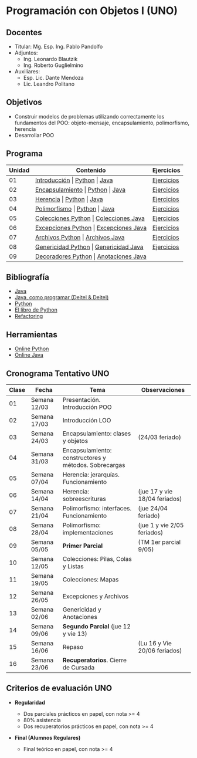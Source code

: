 # Programación con Objetos I (UNO)

## Docentes

* Titular: Mg. Esp. Ing. Pablo Pandolfo
* Adjuntos:
  * Ing. Leonardo Blautzik
  * Ing. Roberto Guglielmino
* Auxiliares:
  * Esp. Lic. Dante Mendoza
  * Lic. Leandro Politano

## Objetivos

* Construir modelos de problemas utilizando correctamente los fundamentos del POO: objeto-mensaje, encapsulamiento, polimorfismo, herencia
* Desarrollar POO

## Programa

| Unidad | Contenido | Ejercicios |
| -- | -- | -- |
| 01 | [Introducción](doc/01-intro.ipynb) \| [Python](doc/01-intro-python.ipynb) \| [Java](doc/01-intro-java.ipynb)                                   | [Ejercicios](tp/02-intro-loo-ejercicios.md) |
| 02 | [Encapsulamiento](doc/02-encapsulamiento.ipynb) \| [Python](doc/02-encapsulamiento-python.ipynb) \| [Java](doc/02-encapsulamiento-java.ipynb)  | [Ejercicios](tp/03-encapsulamiento-ejercicios.md) |
| 03 | [Herencia](doc/03-herencia.ipynb) \| [Python](doc/03-herencia-python.ipynb) \| [Java](doc/03-herencia-java.ipynb)                              | [Ejercicios](tp/04-herencia-ejercicios.md) |
| 04 | [Polimorfismo](doc/04-polimorfismo.ipynb) \| [Python](doc/04-polimorfismo-python.ipynb) \| [Java](doc/04-polimorfismo-java.ipynb)              | [Ejercicios](doc/05-polimorfismo-ejercicios.md) |
| 05 | [Colecciones Python](doc/05-colecciones-python.ipynb) \| [Colecciones Java](doc/05-colecciones-java.ipynb)                                     | [Ejercicios](doc/06-colecciones-ejercicios.md) |
| 06 | [Excepciones Python](doc/06-excepciones-python.ipynb) \| [Excepciones Java](doc/06-excepciones-java.ipynb)                                     | [Ejercicios](doc/07-excepciones-ejercicios.md) |
| 07 | [Archivos Python](doc/07-archivos-python.ipynb) \| [Archivos Java](doc/07-archivos-java.ipynb)                                                 | [Ejercicios](doc/08-archivos-ejercicios.md) |
| 08 | [Genericidad Python](doc/08-genericidad-python.ipynb) \| [Genericidad Java](doc/08-genericidad-java.ipynb)                                     | [Ejercicios](doc/09-genericidad-ejercicios.md) |
| 09 | [Decoradores Python](doc/09-decoradores-python.ipynb) \| [Anotaciones Java](doc/09-anotaciones-java.ipynb)                                     | |

## Bibliografía

* [Java](https://www.java.com/es/)
* [Java, como programar (Deitel & Deitel)](biblio/)
* [Python](https://www.python.org/)
* [El libro de Python](https://ellibrodepython.com/)
* [Refactoring](https://refactoring.guru/es)

## Herramientas

* [Online Python](https://www.online-python.com/)
* [Online Java](https://www.jdoodle.com/online-java-compiler)

## Cronograma Tentativo UNO

| **Clase** | **Fecha** | **Tema** | **Observaciones** |
| -- | -- | -- | -- |
| 01 | Semana 12/03 | Presentación. Introducción POO | |
| 02 | Semana 17/03 | Introducción LOO | |
| 03 | Semana 24/03 | Encapsulamiento: clases y objetos | (24/03 feriado) |
| 04 | Semana 31/03 | Encapsulamiento: constructores y métodos. Sobrecargas | |
| 05 | Semana 07/04 | Herencia: jerarquías. Funcionamiento | |
| 06 | Semana 14/04 | Herencia: sobreescrituras | (jue 17 y vie 18/04 feriados) |
| 07 | Semana 21/04 | Polimorfismo: interfaces. Funcionamiento | (jue 24/04 feriado) |
| 08 | Semana 28/04 | Polimorfismo: implementaciones | (jue 1 y vie 2/05 feriados) |
| 09 | Semana 05/05 | **Primer Parcial** | (TM 1er parcial 9/05) |
| 10 | Semana 12/05 | Colecciones: Pilas, Colas y Listas | |
| 11 | Semana 19/05 | Colecciones: Mapas | |
| 12 | Semana 26/05 | Excepciones y Archivos | |
| 13 | Semana 02/06 | Genericidad y Anotaciones | |
| 14 | Semana 09/06 | **Segundo Parcial** (jue 12 y vie 13) | |
| 15 | Semana 16/06 | Repaso | (Lu 16 y Vie 20/06 feriados) |
| 16 | Semana 23/06 | **Recuperatorios**. Cierre de Cursada | |

## Criterios de evaluación UNO

* **Regularidad**
  * Dos parciales prácticos en papel, con nota >= 4
  * 80% asistencia
  * Dos recuperatorios prácticos en papel, con nota >= 4

* **Final (Alumnos Regulares)**
  * Final teórico en papel, con nota >= 4
